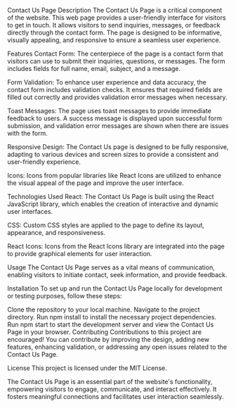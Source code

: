 Contact Us Page
Description
The Contact Us Page is a critical component of the website. This web page provides a user-friendly interface for visitors to get in touch. It allows visitors to send inquiries, messages, or feedback directly through the contact form. The page is designed to be informative, visually appealing, and responsive to ensure a seamless user experience.

Features
Contact Form: The centerpiece of the page is a contact form that visitors can use to submit their inquiries, questions, or messages. The form includes fields for full name, email, subject, and a message.

Form Validation: To enhance user experience and data accuracy, the contact form includes validation checks. It ensures that required fields are filled out correctly and provides validation error messages when necessary.

Toast Messages: The page uses toast messages to provide immediate feedback to users. A success message is displayed upon successful form submission, and validation error messages are shown when there are issues with the form.

Responsive Design: The Contact Us page is designed to be fully responsive, adapting to various devices and screen sizes to provide a consistent and user-friendly experience.

Icons: Icons from popular libraries like React Icons are utilized to enhance the visual appeal of the page and improve the user interface.

Technologies Used
React: The Contact Us Page is built using the React JavaScript library, which enables the creation of interactive and dynamic user interfaces.

CSS: Custom CSS styles are applied to the page to define its layout, appearance, and responsiveness.

React Icons: Icons from the React Icons library are integrated into the page to provide graphical elements for user interaction.

Usage
The Contact Us Page serves as a vital means of communication, enabling visitors to initiate contact, seek information, and provide feedback.

Installation
To set up and run the Contact Us Page locally for development or testing purposes, follow these steps:

Clone the repository to your local machine.
Navigate to the project directory.
Run npm install to install the necessary project dependencies.
Run npm start to start the development server and view the Contact Us Page in your browser.
Contributing
Contributions to this project are encouraged! You can contribute by improving the design, adding new features, enhancing validation, or addressing any open issues related to the Contact Us Page.

License
This project is licensed under the MIT License.

The Contact Us Page is an essential part of the website's functionality, empowering visitors to engage, communicate, and interact effectively. It fosters meaningful connections and facilitates user interaction seamlessly.
